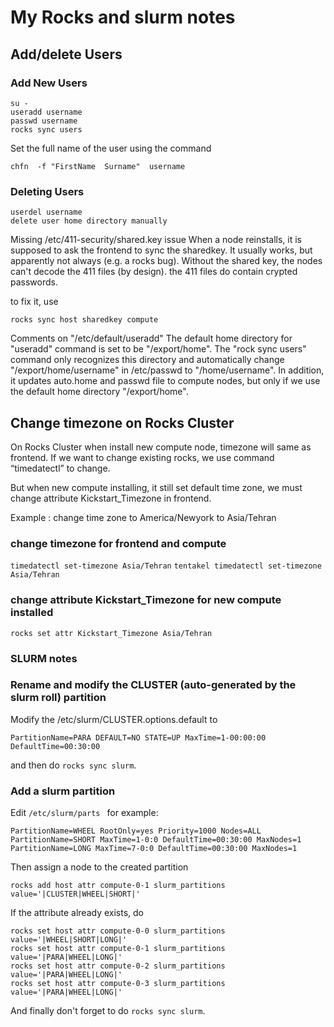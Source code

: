 My Rocks and slurm notes
========================

## Add/delete Users


### Add New Users

```
su -
useradd username
passwd username
rocks sync users
```

Set the full name of the user using the command

```
chfn  -f "FirstName  Surname"  username
```

### Deleting Users

```
userdel username
delete user home directory manually
```

Missing /etc/411-security/shared.key issue
When a node reinstalls, it is supposed to ask the frontend to sync the sharedkey. It usually works,
but apparently not always (e.g. a rocks bug). Without the shared key, the nodes can't decode the 411 files (by design). the 411 files do contain crypted passwords.

to fix it, use

`rocks sync host sharedkey compute`

Comments on "/etc/default/useradd"
The default home directory for "useradd" command is set to be "/export/home". The "rock sync users" command only recognizes this directory and automatically change "/export/home/username" in /etc/passwd to "/home/username". In addition, it updates auto.home and passwd file to compute nodes, but only if we use the default home directory "/export/home".

## Change timezone on Rocks Cluster

On Rocks Cluster when install new compute node, timezone will same as frontend. If we want to change existing rocks, we use command “timedatectl” to change.

But when new compute installing, it still set default time zone, we must change attribute Kickstart_Timezone in frontend.

Example : change time zone to America/Newyork to Asia/Tehran

### change timezone for frontend and compute

`timedatectl set-timezone Asia/Tehran`
`tentakel timedatectl set-timezone Asia/Tehran`

### change attribute Kickstart_Timezone for new compute installed

`rocks set attr Kickstart_Timezone Asia/Tehran`

### SLURM notes

### Rename and modify the CLUSTER (auto-generated by the slurm roll) partition

Modify the /etc/slurm/CLUSTER.options.default to

```
PartitionName=PARA DEFAULT=NO STATE=UP MaxTime=1-00:00:00 DefaultTime=00:30:00
```
and then do `rocks sync slurm`.


### Add a slurm partition

Edit `/etc/slurm/parts ` for example:

```
PartitionName=WHEEL RootOnly=yes Priority=1000 Nodes=ALL
PartitionName=SHORT MaxTime=1-0:0 DefaultTime=00:30:00 MaxNodes=1
PartitionName=LONG MaxTime=7-0:0 DefaultTime=00:30:00 MaxNodes=1
```

Then assign a node to the created partition

```
rocks add host attr compute-0-1 slurm_partitions value='|CLUSTER|WHEEL|SHORT|'
```

If the attribute already exists, do

```
rocks set host attr compute-0-0 slurm_partitions value='|WHEEL|SHORT|LONG|'
rocks set host attr compute-0-1 slurm_partitions value='|PARA|WHEEL|LONG|'
rocks set host attr compute-0-2 slurm_partitions value='|PARA|WHEEL|LONG|'
rocks set host attr compute-0-3 slurm_partitions value='|PARA|WHEEL|LONG|'
```

And finally don't forget to do `rocks sync slurm`.
